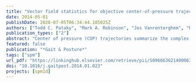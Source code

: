 ```yaml
---
title: "Vector field statistics for objective center-of-pressure trajectory analysis during gait, with evidence of scalar sensitivity to small coordinate system rotations"
date: 2014-05-01
publishDate: 2020-07-05T06:34:44.185025Z
authors: ["Todd C. Pataky", "Mark A. Robinson", "Jos Vanrenterghem", "Russell Savage", "Karl T. Bates", "Robin H. Crompton"]
publication_types: ["2"]
abstract: "Center of pressure (COP) trajectories summarize the complex mechanical interaction between the foot and a contacted surface. Each trajectory itself is also complex, comprising hundreds of instantaneous vectors over the duration of stance phase. To simplify statistical analysis often a small number of scalars are extracted from each COP trajectory. The purpose of this paper was to demonstrate how a more objective approach to COP analysis can avoid particular sensitivities of scalar extraction analysis. A previously published dataset describing the effects of walking speed on plantar pressure (PP) distributions was re-analyzed. After spatially and temporally normalizing the data, speed effects were assessed using a vector-ﬁeld paired Hotelling’s T2 test. Results showed that, as walking speed increased, the COP moved increasingly posterior at heel contact, and increasingly laterally and anteriorly between $60 and 85% stance, in agreement with previous independent studies. Nevertheless, two extracted scalars disagreed with these results. Furthermore, sensitivity analysis found that a relatively small coordinate system rotation of 5.58 reversed the mediolateral null hypothesis rejection decision. Considering that the foot may adopt arbitrary postures in the horizontal plane, these sensitivity results suggest that non-negligible uncertainty may exist in mediolateral COP effects. As compared with COP scalar extraction, two key advantages of the vector-ﬁeld approach are: (i) coordinate system independence, (ii) continuous statistical data reﬂecting the temporal extents of COP trajectory changes. ß 2014 Elsevier B.V. This is an open access article under the CC BY license (http://creativecommons.org/ licenses/by/3.0/)."
featured: false
publication: "*Gait & Posture*"
tags: ["spm"]
url_pdf: "https://linkinghub.elsevier.com/retrieve/pii/S0966636214000630"
doi: "10.1016/j.gaitpost.2014.01.023"
projects: [spm1d]
---
```

